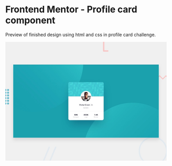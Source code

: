 # Frontend Mentor - Profile card component


Preview of finished design using html and css in profile card challenge.

![Design preview for the Profile card component coding challenge](./design/desktop-preview.jpg)


